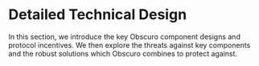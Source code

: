 # Detailed Technical Design
In this section, we introduce the key Obscuro component designs and protocol incentives. We then explore the threats against key components and the robust solutions which Obscuro combines to protect against.